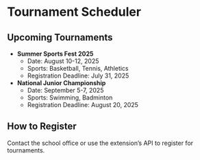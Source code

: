 # Tournament Scheduler

## Upcoming Tournaments
- **Summer Sports Fest 2025**
  - Date: August 10-12, 2025
  - Sports: Basketball, Tennis, Athletics
  - Registration Deadline: July 31, 2025
- **National Junior Championship**
  - Date: September 5-7, 2025
  - Sports: Swimming, Badminton
  - Registration Deadline: August 20, 2025

## How to Register
Contact the school office or use the extension’s API to register for tournaments.
